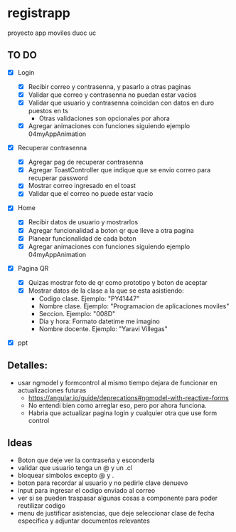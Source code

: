 # registrapp
proyecto app moviles duoc uc

## TO DO
- [X] Login
    - [X] Recibir correo y contrasenna, y pasarlo a otras paginas
    - [X] Validar que correo y contrasenna no puedan estar vacios
    - [X] Validar que usuario y contrasenna coincidan con datos en duro puestos en ts
        - Otras validaciones son opcionales por ahora
    - [X] Agregar animaciones con funciones siguiendo ejemplo 04myAppAnimation
- [X] Recuperar contrasenna
    - [X] Agregar pag de recuperar contrasenna
    - [X] Agregar ToastController que indique que se envio correo para recuperar password
    - [X] Mostrar correo ingresado en el toast
    - [X] Validar que el correo no puede estar vacio
- [X] Home
    - [X] Recibir datos de usuario y mostrarlos
    - [X] Agregar funcionalidad a boton qr que lleve a otra pagina
    - [X] Planear funcionalidad de cada boton
    - [X] Agregar animaciones con funciones siguiendo ejemplo 04myAppAnimation
- [X] Pagina QR
    - [X] Quizas mostrar foto de qr como prototipo y boton de aceptar
    - [X] Mostrar datos de la clase a la que se esta asistiendo:
        - Codigo clase. Ejemplo: "PY41447"
        - Nombre clase. Ejemplo: "Programacion de aplicaciones moviles"
        - Seccion. Ejemplo: "008D"
        - Dia y hora: Formato datetime me imagino
        - Nombre docente. Ejemplo: "Yaravi Villegas"
- [X] ppt


## Detalles:
- usar ngmodel y formcontrol al mismo tiempo dejara de funcionar en actualizaciones futuras
    - https://angular.io/guide/deprecations#ngmodel-with-reactive-forms
    - No entendi bien como arreglar eso, pero por ahora funciona.
    - Habria que actualizar pagina login y cualquier otra que use form control

## Ideas
- Boton que deje ver la contraseña y esconderla
- validar que usuario tenga un @ y un .cl
- bloquear simbolos excepto @ y .
- boton para recordar al usuario y no pedirle clave denuevo
- input para ingresar el codigo enviado al correo
- ver si se pueden traspasar algunas cosas a componente para poder reutilizar codigo
- menu de justificar asistencias, que deje seleccionar clase de fecha especifica y adjuntar documentos relevantes
